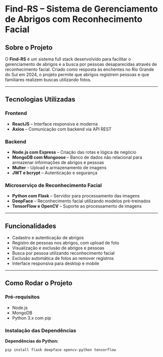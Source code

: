 # Find-RS – Sistema de Gerenciamento de Abrigos com Reconhecimento Facial

## Sobre o Projeto

O **Find-RS** é um sistema full stack desenvolvido para facilitar o gerenciamento de abrigos e a busca por pessoas desaparecidas através de reconhecimento facial. Criado como resposta às enchentes no Rio Grande do Sul em 2024, o projeto permite que abrigos registrem pessoas e que familiares realizem buscas utilizando fotos.

---

## Tecnologias Utilizadas

### Frontend
- **ReactJS** – Interface responsiva e moderna
- **Axios** – Comunicação com backend via API REST

### Backend
- **Node.js com Express** – Criação das rotas e lógica de negócio
- **MongoDB com Mongoose** – Banco de dados não relacional para armazenar informações de abrigos e pessoas
- **Multer** – Upload e armazenamento de imagens
- **JWT e bcrypt** – Autenticação e segurança

### Microserviço de Reconhecimento Facial
- **Python com Flask** – Servidor para processamento das imagens
- **DeepFace** – Reconhecimento facial utilizando modelos pré-treinados
- **TensorFlow e OpenCV** – Suporte ao processamento de imagens

---

## Funcionalidades

- Cadastro e autenticação de abrigos
- Registro de pessoas nos abrigos, com upload de foto
- Visualização e exclusão de abrigos e pessoas
- Busca por pessoa utilizando reconhecimento facial
- Exclusão automática de fotos ao remover registros
- Interface responsiva para desktop e mobile

---

## Como Rodar o Projeto

### Pré-requisitos

- Node.js
- MongoDB
- Python 3.x com pip

### Instalação das Dependências

**Dependências do Python:**

```bash
pip install flask deepface opencv-python tensorflow
